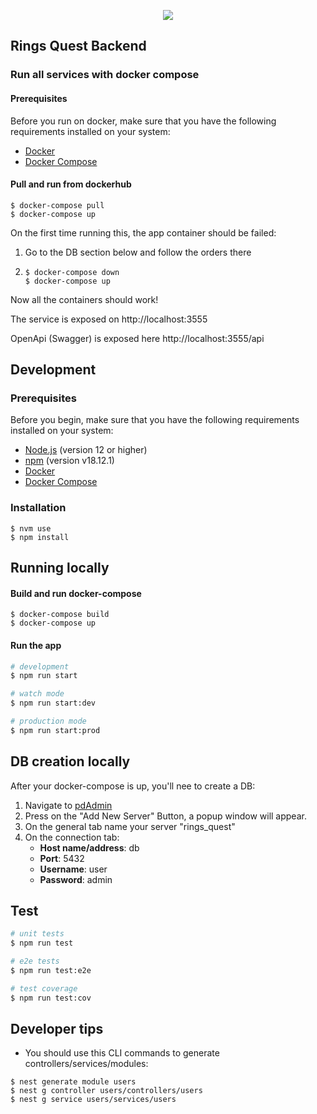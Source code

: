 <p align="center">
  <a href="http://nestjs.com/" target="blank"><img src="https://t3.ftcdn.net/jpg/02/05/78/12/360_F_205781253_acxA4jXNLyZN3XLFb7h3ySrXAlksPvXq.jpg" /></a>
</p>

## Rings Quest Backend

### Run all services with docker compose

#### Prerequisites

Before you run on docker, make sure that you have the following requirements installed on your system:
- [Docker](https://docs.docker.com/get-docker/)
- [Docker Compose](https://docs.docker.com/compose/install/)

#### Pull and run from dockerhub
```shell
$ docker-compose pull
$ docker-compose up
````

On the first time running this, the app container should be failed:
1. Go to the DB section below and follow the orders there
2. 
   ```shell
   $ docker-compose down
   $ docker-compose up
   ````

Now all the containers should work!

The service is exposed on http://localhost:3555

OpenApi (Swagger) is exposed here http://localhost:3555/api


## Development

### Prerequisites

Before you begin, make sure that you have the following requirements installed on your system:
- [Node.js](https://nodejs.org/) (version 12 or higher)
- [npm](https://www.npmjs.com/) (version v18.12.1)
- [Docker](https://docs.docker.com/get-docker/)
- [Docker Compose](https://docs.docker.com/compose/install/)

### Installation

```shell
$ nvm use
$ npm install
```

## Running locally

#### Build and run docker-compose
```shell
$ docker-compose build
$ docker-compose up
````

#### Run the app
```bash
# development
$ npm run start
````
```bash
# watch mode
$ npm run start:dev
````
```bash
# production mode
$ npm run start:prod
```

## DB creation locally
After your docker-compose is up, you'll nee to create a DB: 
1. Navigate to [pdAdmin](http://localhost:5050/browser/)
2. Press on the "Add New Server" Button, a popup window will appear.
3. On the general tab name your server "rings_quest"
4. On the connection tab:
   - **Host name/address**: db 
   - **Port**: 5432
   - **Username**: user
   - **Password**: admin

## Test

```bash
# unit tests
$ npm run test

# e2e tests
$ npm run test:e2e

# test coverage
$ npm run test:cov
```

## Developer tips

- You should use this CLI commands to generate controllers/services/modules:
```shell
$ nest generate module users
$ nest g controller users/controllers/users
$ nest g service users/services/users
```
